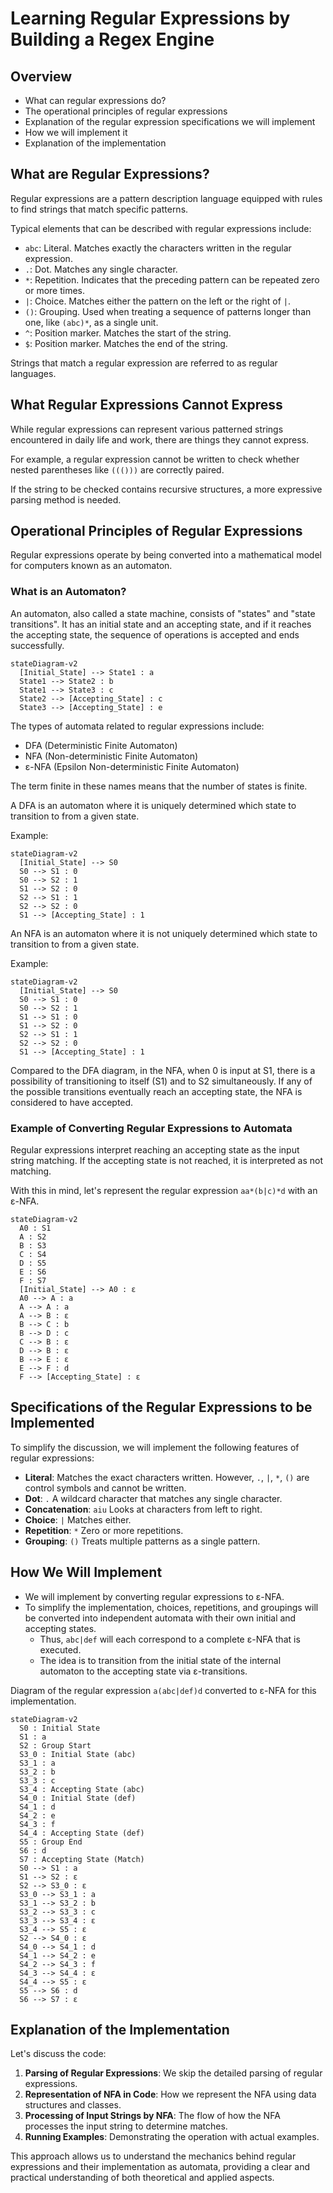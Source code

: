 # Learning Regular Expressions by Building a Regex Engine

## Overview

- What can regular expressions do?
- The operational principles of regular expressions
- Explanation of the regular expression specifications we will implement
- How we will implement it
- Explanation of the implementation

## What are Regular Expressions?

Regular expressions are a pattern description language equipped with rules to find strings that match specific patterns.

Typical elements that can be described with regular expressions include:

- `abc`: Literal. Matches exactly the characters written in the regular expression.
- `.`: Dot. Matches any single character.
- `*`: Repetition. Indicates that the preceding pattern can be repeated zero or more times.
- `|`: Choice. Matches either the pattern on the left or the right of `|`.
- `()`: Grouping. Used when treating a sequence of patterns longer than one, like `(abc)*`, as a single unit.
- `^`: Position marker. Matches the start of the string.
- `$`: Position marker. Matches the end of the string.

Strings that match a regular expression are referred to as regular languages.

## What Regular Expressions Cannot Express

While regular expressions can represent various patterned strings encountered in daily life and work, there are things they cannot express.

For example, a regular expression cannot be written to check whether nested parentheses like `((()))` are correctly paired.

If the string to be checked contains recursive structures, a more expressive parsing method is needed.

## Operational Principles of Regular Expressions

Regular expressions operate by being converted into a mathematical model for computers known as an automaton.

### What is an Automaton?

An automaton, also called a state machine, consists of "states" and "state transitions".
It has an initial state and an accepting state, and if it reaches the accepting state, the sequence of operations is accepted and ends successfully.

```mermaid
stateDiagram-v2
  [Initial_State] --> State1 : a
  State1 --> State2 : b
  State1 --> State3 : c
  State2 --> [Accepting_State] : c
  State3 --> [Accepting_State] : e
```

The types of automata related to regular expressions include:

- DFA (Deterministic Finite Automaton)
- NFA (Non-deterministic Finite Automaton)
- ε-NFA (Epsilon Non-deterministic Finite Automaton)

The term finite in these names means that the number of states is finite.

A DFA is an automaton where it is uniquely determined which state to transition to from a given state.

Example:

```mermaid
stateDiagram-v2
  [Initial_State] --> S0
  S0 --> S1 : 0
  S0 --> S2 : 1
  S1 --> S2 : 0
  S2 --> S1 : 1
  S2 --> S2 : 0
  S1 --> [Accepting_State] : 1
```

An NFA is an automaton where it is not uniquely determined which state to transition to from a given state.

Example:

```mermaid
stateDiagram-v2
  [Initial_State] --> S0
  S0 --> S1 : 0
  S0 --> S2 : 1
  S1 --> S1 : 0
  S1 --> S2 : 0
  S2 --> S1 : 1
  S2 --> S2 : 0
  S1 --> [Accepting_State] : 1
```

Compared to the DFA diagram, in the NFA, when 0 is input at S1, there is a possibility of transitioning to itself (S1) and to S2 simultaneously.
If any of the possible transitions eventually reach an accepting state, the NFA is considered to have accepted.

### Example of Converting Regular Expressions to Automata

Regular expressions interpret reaching an accepting state as the input string matching.
If the accepting state is not reached, it is interpreted as not matching.

With this in mind, let's represent the regular expression `aa*(b|c)*d` with an ε-NFA.

```mermaid
stateDiagram-v2
  A0 : S1
  A : S2
  B : S3
  C : S4
  D : S5
  E : S6
  F : S7
  [Initial_State] --> A0 : ε
  A0 --> A : a
  A --> A : a
  A --> B : ε
  B --> C : b
  B --> D : c
  C --> B : ε
  D --> B : ε
  B --> E : ε
  E --> F : d
  F --> [Accepting_State] : ε
```

## Specifications of the Regular Expressions to be Implemented

To simplify the discussion, we will implement the following features of regular expressions:

- **Literal**: Matches the exact characters written. However, `.`, `|`, `*`, `()` are control symbols and cannot be written.
- **Dot**: `.` A wildcard character that matches any single character.
- **Concatenation**: `aiu` Looks at characters from left to right.
- **Choice**: `|` Matches either.
- **Repetition**: `*` Zero or more repetitions.
- **Grouping**: `()` Treats multiple patterns as a single pattern.

## How We Will Implement

- We will implement by converting regular expressions to ε-NFA.
- To simplify the implementation, choices, repetitions, and groupings will be converted into independent automata with their own initial and accepting states.
  - Thus, `abc|def` will each correspond to a complete ε-NFA that is executed.
  - The idea is to transition from the initial state of the internal automaton to the accepting state via ε-transitions.

Diagram of the regular expression `a(abc|def)d` converted to ε-NFA for this implementation.

```mermaid
stateDiagram-v2
  S0 : Initial State
  S1 : a
  S2 : Group Start
  S3_0 : Initial State (abc)
  S3_1 : a
  S3_2 : b
  S3_3 : c
  S3_4 : Accepting State (abc)
  S4_0 : Initial State (def)
  S4_1 : d
  S4_2 : e
  S4_3 : f
  S4_4 : Accepting State (def)
  S5 : Group End
  S6 : d
  S7 : Accepting State (Match)
  S0 --> S1 : a
  S1 --> S2 : ε
  S2 --> S3_0 : ε
  S3_0 --> S3_1 : a
  S3_1 --> S3_2 : b
  S3_2 --> S3_3 : c
  S3_3 --> S3_4 : ε
  S3_4 --> S5 : ε
  S2 --> S4_0 : ε
  S4_0 --> S4_1 : d
  S4_1 --> S4_2 : e
  S4_2 --> S4_3 : f
  S4_3 --> S4_4 : ε
  S4_4 --> S5 : ε
  S5 --> S6 : d
  S6 --> S7 : ε
```

## Explanation of the Implementation

Let's discuss the code:

1. **Parsing of Regular Expressions**: We skip the detailed parsing of regular expressions.
2. **Representation of NFA in Code**: How we represent the NFA using data structures and classes.
3. **Processing of Input Strings by NFA**: The flow of how the NFA processes the input string to determine matches.
4. **Running Examples**: Demonstrating the operation with actual examples.

This approach allows us to understand the mechanics behind regular expressions and their implementation as automata, providing a clear and practical understanding of both theoretical and applied aspects.
